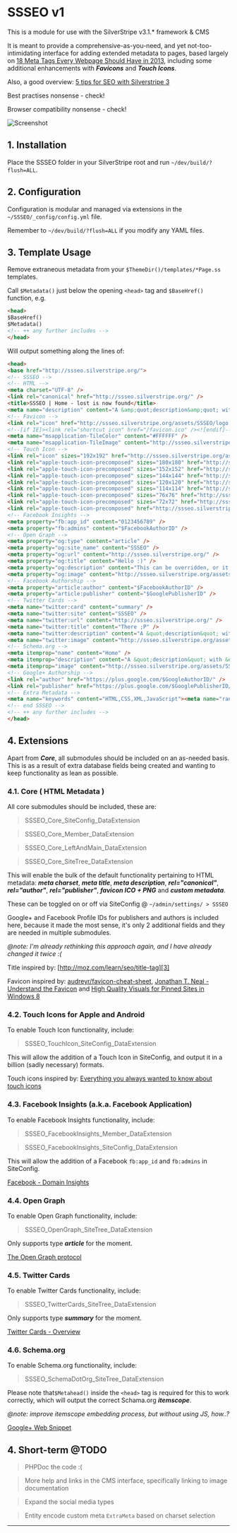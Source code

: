SSSEO v1
========

This is a module for use with the SilverStripe v3.1.* framework & CMS

It is meant to provide a comprehensive-as-you-need, and yet not-too-intimidating interface for adding extended metadata to pages, based largely on [18 Meta Tags Every Webpage Should Have in 2013][1], including some additional enhancements with **_Favicons_** and **_Touch Icons_**.

Also, a good overview: [5 tips for SEO with Silverstripe 3][2]

Best practises nonsense - check!

Browser compatibility nonsense - check!

![Screenshot](composer-screenshot.png)

## 1. Installation

Place the SSSEO folder in your SilverStripe root and run `~/dev/build/?flush=ALL`.

## 2. Configuration

Configuration is modular and managed via extensions in the `~/SSSEO/_config/config.yml` file.

Remember to `~/dev/build/?flush=ALL` if you modify any YAML files.

## 3. Template Usage

Remove extraneous metadata from your `$ThemeDir()/templates/*Page.ss` templates.

Call `$Metadata()` just below the opening `<head>` tag and `$BaseHref()` function, e.g.

```html
<head>
$BaseHref()
$Metadata()
<!-- ++ any further includes -->
</head>
```

Will output something along the lines of:

```html
<head>
<base href="http://ssseo.silverstripe.org/">
<!-- SSSEO -->
<!-- HTML -->
<meta charset="UTF-8" />
<link rel="canonical" href="http://ssseo.silverstripe.org/" />
<title>SSSEO | Home - lost is now found</title>
<meta name="description" content="A &amp;quot;description&amp;quot; with &amp;#039;both&amp;#039; quotes in &amp;amp; some | other &amp;lt;nonsense&amp;gt;" />
<!-- Favicon -->
<link rel="icon" href="http://ssseo.silverstripe.org/assets/SSSEO/logo.png" />
<!--[if IE]><link rel="shortcut icon" href="/favicon.ico" /><![endif]-->
<meta name="msapplication-TileColor" content="#FFFFFF" />
<meta name="msapplication-TileImage" content="http://ssseo.silverstripe.org/assets/SSSEO/logo.png" />
<!-- Touch Icon -->
<link rel="icon" sizes="192x192" href="http://ssseo.silverstripe.org/assets/SSSEO/TouchIcon/_resampled/SetSize192192-logo.png">
<link rel="apple-touch-icon-precomposed" sizes="180x180" href="http://ssseo.silverstripe.org/assets/SSSEO/TouchIcon/_resampled/SetSize180180-logo.png">
<link rel="apple-touch-icon-precomposed" sizes="152x152" href="http://ssseo.silverstripe.org/assets/SSSEO/TouchIcon/logo.png">
<link rel="apple-touch-icon-precomposed" sizes="144x144" href="http://ssseo.silverstripe.org/assets/SSSEO/TouchIcon/_resampled/SetSize144144-logo.png">
<link rel="apple-touch-icon-precomposed" sizes="120x120" href="http://ssseo.silverstripe.org/assets/SSSEO/TouchIcon/_resampled/SetSize120120-logo.png">
<link rel="apple-touch-icon-precomposed" sizes="114x114" href="http://ssseo.silverstripe.org/assets/SSSEO/TouchIcon/_resampled/SetSize114114-logo.png">
<link rel="apple-touch-icon-precomposed" sizes="76x76" href="http://ssseo.silverstripe.org/assets/SSSEO/TouchIcon/_resampled/SetSize7676-logo.png">
<link rel="apple-touch-icon-precomposed" sizes="72x72" href="http://ssseo.silverstripe.org/assets/SSSEO/TouchIcon/_resampled/SetSize7272-logo.png">
<link rel="apple-touch-icon-precomposed" href="http://ssseo.silverstripe.org/assets/SSSEO/TouchIcon/_resampled/SetSize5757-logo.png"><!-- 57×57px -->
<!-- Facebook Insights -->
<meta property="fb:app_id" content="0123456789" />
<meta property="fb:admins" content="$FacebookAuthorID" />
<!-- Open Graph -->
<meta property="og:type" content="article" />
<meta property="og:site_name" content="SSSEO" />
<meta property="og:url" content="http://ssseo.silverstripe.org/" />
<meta property="og:title" content="Hello :)" />
<meta property="og:description" content="This can be overridden, or it will default to &#039;&lt;meta name=&quot;description&quot;&#039;... /&gt;" />
<meta property="og:image" content="http://ssseo.silverstripe.org/assets/SSSEO/OpenGraph/test.jpg" />
<!-- Facebook Authorship -->
<meta property="article:author" content="$FacebookAuthorID" />
<meta property="article:publisher" content="$GooglePublisherID" />
<!-- Twitter Cards -->
<meta name="twitter:card" content="summary" />
<meta name="twitter:site" content="SSSEO" />
<meta name="twitter:url" content="http://ssseo.silverstripe.org/" />
<meta name="twitter:title" content="There ;P" />
<meta name="twitter:description" content="A &quot;description&quot; with &#039;both&#039; quotes in &amp; some | other &lt;nonsense&gt;" />
<meta name="twitter:image" content="http://ssseo.silverstripe.org/assets/SSSEO/TwitterCards/test.jpg" />
<!-- Schema.org -->
<meta itemprop="name" content="Home" />
<meta itemprop="description" content="A &quot;description&quot; with &#039;both&#039; quotes in &amp; some | other &lt;nonsense&gt;" />
<meta itemprop="image" content="http://ssseo.silverstripe.org/assets/SSSEO/SchemaDotOrg/test.jpg" />
<!-- Google+ Authorship -->
<link rel="author" href="https://plus.google.com/$GoogleAuthorID/" />
<link rel="publisher" href="https://plus.google.com/$GooglePublisherID/" />
<!-- Extra Metadata -->
<meta name="keywords" content="HTML,CSS,XML,JavaScript"><meta name="random" content="1, 2, 3...">
<!-- end SSSEO -->
<!-- ++ any further includes -->
</head>
```

## 4. Extensions

Apart from **_Core_**, all submodules should be included on an as-needed basis. This is as a result of extra database fields being created and wanting to keep functionality as lean as possible.

### 4.1. Core ( HTML Metadata )

All core submodules should be included, these are:

> SSSEO_Core_SiteConfig_DataExtension

> SSSEO_Core_Member_DataExtension

> SSSEO_Core_LeftAndMain_DataExtension

> SSSEO_Core_SiteTree_DataExtension

This will enable the bulk of the default functionality pertaining to HTML metadata: **_meta charset_**, **_meta title_**, **_meta description_**, **_rel="canonical"_**, **_rel="author"_**, **_rel="publisher"_**, **_favicon ICO + PNG_** and **_custom metadata_**.

These can be toggled on or off via SiteConfig @ `~/admin/settings/ > SSSEO`

Google+ and Facebook Profile IDs for publishers and authors is included here, because it made the most sense, it's only 2 additional fields and they are needed in multiple submodules.

_@note: I'm already rethinking this approach again, and I have already changed it twice :(_

Title inspired by: [http://moz.com/learn/seo/title-tag][3]

Favicon inspired by: [audreyr/favicon-cheat-sheet][4], [Jonathan T. Neal - Understand the Favicon][5] and [High Quality Visuals for Pinned Sites in Windows 8][6]

### 4.2. Touch Icons for Apple and Android

To enable Touch Icon functionality, include:

> SSSEO_TouchIcon_SiteConfig_DataExtension

This will allow the addition of a Touch Icon in SiteConfig, and output it in a billion (sadly necessary) formats.

Touch icons inspired by: [Everything you always wanted to know about touch icons][11]

### 4.3. Facebook Insights (a.k.a. Facebook Application)

To enable Facebook Insights functionality, include:

> SSSEO_FacebookInsights_Member_DataExtension

> SSSEO_FacebookInsights_SiteConfig_DataExtension

This will allow the addition of a Facebook `fb:app_id` and `fb:admins` in SiteConfig.

[Facebook - Domain Insights][7]

### 4.4. Open Graph

To enable Open Graph functionality, include:

> SSSEO_OpenGraph_SiteTree_DataExtension

Only supports type **_article_** for the moment.

[The Open Graph protocol][8]

### 4.5. Twitter Cards

To enable Twitter Cards functionality, include:

> SSSEO_TwitterCards_SiteTree_DataExtension

Only supports type **_summary_** for the moment.

[Twitter Cards - Overview][9]

### 4.6. Schema.org

To enable Schema.org functionality, include:

> SSSEO_SchemaDotOrg_SiteTree_DataExtension

Please note that`$Metahead()` inside the `<head>` tag is required for this to work correctly, which will output the correct Schama.org **_itemscope_**.

_@note: improve itemscope embedding process, but without using JS, how..?_

[Google+ Web Snippet][10]

## 4. Short-term @TODO

> PHPDoc the code :(

> More help and links in the CMS interface, specifically linking to image documentation

> Expand the social media types

> Entity encode custom meta `ExtraMeta` based on charset selection

---

[1]: https://www.iacquire.com/blog/18-meta-tags-every-webpage-should-have-in-2013
[2]: http://www.silverstripe.org/blog/5-tips-for-seo-with-silverstripe-3-/
[3]: http://moz.com/learn/seo/title-tag
[4]: https://github.com/audreyr/favicon-cheat-sheet
[5]: http://www.jonathantneal.com/blog/understand-the-favicon/
[6]: http://blogs.msdn.com/b/ie/archive/2012/06/08/high-quality-visuals-for-pinned-sites-in-windows-8.aspx
[7]: https://developers.facebook.com/docs/platforminsights/domains
[8]: http://ogp.me
[9]: https://dev.twitter.com/cards/overview
[10]: https://developers.google.com/+/web/snippet/
[11]: https://mathiasbynens.be/notes/touch-icons
